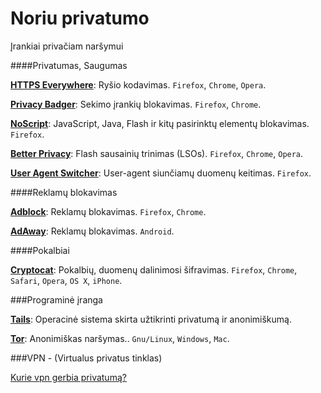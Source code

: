 # Noriu privatumo
Įrankiai privačiam naršymui

####Privatumas, Saugumas

[**HTTPS Everywhere**](https://www.eff.org/https-everywhere):  Ryšio kodavimas. `Firefox`, `Chrome`,  `Opera`.

[**Privacy Badger**](https://www.eff.org/privacybadge):  Sekimo įrankių blokavimas. `Firefox`, `Chrome`.

[**NoScript**](https://noscript.net/):  JavaScript, Java, Flash ir kitų pasirinktų elementų blokavimas. `Firefox`.

[**Better Privacy**](https://addons.mozilla.org/en-US/firefox/addon/betterprivacy/):  Flash sausainių trinimas (LSOs). `Firefox`, `Chrome`,  `Opera`.

[**User Agent Switcher**](https://addons.mozilla.org/en-us/firefox/addon/user-agent-switcher/):  User-agent siunčiamų duomenų keitimas. `Firefox`.

####Reklamų blokavimas

[**Adblock**](https://getadblock.com/):  Reklamų blokavimas. `Firefox`, `Chrome`.

[**AdAway**](https://sufficientlysecure.org/index.php/adaway/):  Reklamų blokavimas. `Android`.

####Pokalbiai

[**Cryptocat**](https://crypto.cat/):  Pokalbių, duomenų dalinimosi šifravimas. `Firefox`, `Chrome`, ` Safari`, `Opera`, `OS X`, `iPhone`.


###Programinė įranga

[**Tails**](https://tails.boum.org/):  Operacinė sistema skirta užtikrinti privatumą ir anonimiškumą. 

[**Tor**](https://www.torproject.org):  Anonimiškas naršymas.. `Gnu/Linux`, `Windows`,  `Mac`.

###VPN - (Virtualus privatus tinklas)

[Kurie vpn gerbia privatumą?](http://torrentfreak.com/which-vpn-services-take-your-anonymity-seriously-2014-edition-140315/)
